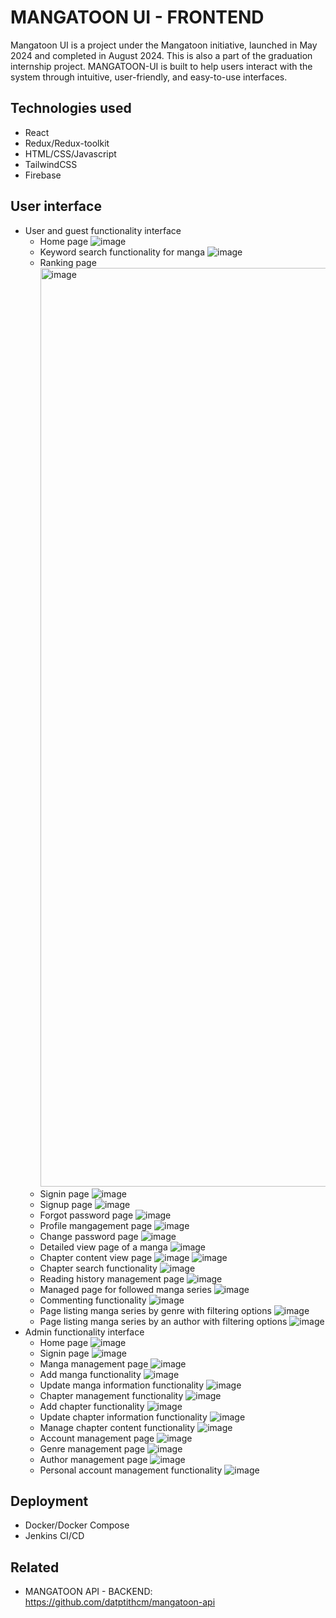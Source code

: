 # MANGATOON UI - FRONTEND
Mangatoon UI is a project under the Mangatoon initiative, launched in May 2024 and completed in August 2024. This is also a part of the graduation internship project. MANGATOON-UI is built to help users interact with the system through intuitive, user-friendly, and easy-to-use interfaces.
## Technologies used
- React
- Redux/Redux-toolkit
- HTML/CSS/Javascript
- TailwindCSS
- Firebase
## User interface
- User and guest functionality interface
  + Home page
    ![image](https://github.com/user-attachments/assets/a82b1da2-180b-4180-9c09-de2ec70054dd)
  + Keyword search functionality for manga
    ![image](https://github.com/user-attachments/assets/2b2f0a66-e288-4004-91d6-af63bedb41e4)
  + Ranking page
    <img width="1470" alt="image" src="https://github.com/user-attachments/assets/9ce62e35-635f-4cf0-afe1-b231ed835721">
  + Signin page
    ![image](https://github.com/user-attachments/assets/aa7f4525-dcbd-44ba-bb9b-021f0133f97c)
  + Signup page
    ![image](https://github.com/user-attachments/assets/668e5ce2-8f21-4c5b-9573-56e33d519b67)
  + Forgot password page
    ![image](https://github.com/user-attachments/assets/4230ff0b-c128-4d99-84ef-b5fbcac2af2e)
  + Profile mangagement page
    ![image](https://github.com/user-attachments/assets/78eecf03-a5b8-4768-a951-fde5d4d49352)
  + Change password page
    ![image](https://github.com/user-attachments/assets/1866e95b-fe95-4f85-b267-14493fa8c25a)
  + Detailed view page of a manga
    ![image](https://github.com/user-attachments/assets/977e236a-8998-436b-b651-0f8b221b6613)
  + Chapter content view page
    ![image](https://github.com/user-attachments/assets/8a976c18-bacc-46a9-b098-8efe4ddddbc0)
    ![image](https://github.com/user-attachments/assets/09caf572-c53a-4a9b-a5dd-8e532836c36e)
  + Chapter search functionality
    ![image](https://github.com/user-attachments/assets/60707d2e-4c4b-4f1c-9467-e70e6bf0bf0a)
  + Reading history management page
    ![image](https://github.com/user-attachments/assets/29356f33-9182-48aa-b539-5372dd96273e)
  + Managed page for followed manga series
    ![image](https://github.com/user-attachments/assets/31bddf6b-482f-4824-aeeb-4edb58f83e30)
  + Commenting functionality
    ![image](https://github.com/user-attachments/assets/490be0b6-ddf7-4519-8f66-89f8662db891)
  + Page listing manga series by genre with filtering options
    ![image](https://github.com/user-attachments/assets/25b350ed-eb02-460b-9ccf-415232a8bade)
  + Page listing manga series by an author with filtering options
    ![image](https://github.com/user-attachments/assets/3b86b66c-480f-46de-9b3d-d378c29e7073)
- Admin functionality interface
  + Home page
    ![image](https://github.com/user-attachments/assets/630198ce-2bdc-4a9e-a8ac-0f4e21979cc1)
  + Signin page
    ![image](https://github.com/user-attachments/assets/46f10607-7c98-45ff-ac8f-c9c92b65db1a)
  + Manga management page
    ![image](https://github.com/user-attachments/assets/bbf84763-2a94-4085-b8db-9ee7c475858b)
  + Add manga functionality
    ![image](https://github.com/user-attachments/assets/04c22ecb-cc63-4d49-87a9-26f6d794b3c0)
  + Update manga information functionality
    ![image](https://github.com/user-attachments/assets/5f53d866-f8f9-443d-8189-795da96d25ee)
  + Chapter management functionality
    ![image](https://github.com/user-attachments/assets/a46ccdbb-86a0-41d6-bd93-ea46c3e8bf86)
  + Add chapter functionality
    ![image](https://github.com/user-attachments/assets/ceb02967-ea41-476d-a170-7c033587c121)
  + Update chapter information functionality
    ![image](https://github.com/user-attachments/assets/2705bec8-d124-41e3-8543-1c55e236cafc)
  + Manage chapter content functionality
    ![image](https://github.com/user-attachments/assets/954027a5-6880-4798-9cbb-01c1fe5f88cc)
  + Account management page
    ![image](https://github.com/user-attachments/assets/22a92cc0-bc6d-4769-a506-ff15f0d396ef)
  + Genre management page
    ![image](https://github.com/user-attachments/assets/fa33daa6-e183-4f57-89d4-0cf5d638a475)
  + Author management page
    ![image](https://github.com/user-attachments/assets/9e3d56fc-b154-4b0e-bda7-b1827f775346)
  + Personal account management functionality
    ![image](https://github.com/user-attachments/assets/c10ba200-6488-408d-b39d-9b31aa69eb39)
## Deployment
- Docker/Docker Compose
- Jenkins CI/CD
## Related
- MANGATOON API - BACKEND: https://github.com/datptithcm/mangatoon-api

